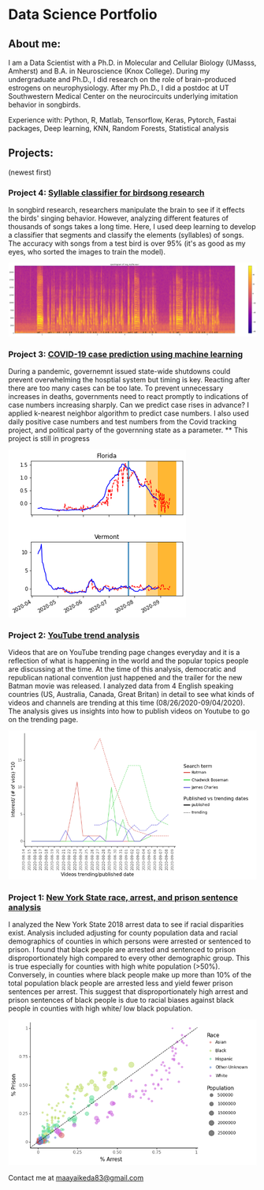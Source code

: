 
# Data Science Portfolio

## About me:

I am a Data Scientist with a Ph.D. in Molecular and Cellular Biology (UMasss, Amherst) and B.A. in Neuroscience (Knox College).  During my undergraduate and Ph.D., I did research on the role of brain-produced estrogens on neurophysiology. After my Ph.D., I did a postdoc at UT Southwestern Medical Center on the neurocircuits underlying imitation behavior in songbirds. 

Experience with: Python, R, Matlab, Tensorflow, Keras, Pytorch, Fastai packages, Deep learning, KNN, Random Forests, Statistical analysis


## Projects:
(newest first)

### Project 4: [Syllable classifier for birdsong research](https://github.com/maayaikeda/syllable_classifier)

In songbird research, researchers manipulate the brain to see if it effects the birds' singing behavior. However, analyzing different features of thousands of songs takes a long time. Here, I used deep learning to develop a classifier that segments and classify the elements (syllables) of songs. The accuracy with songs from a test bird is over 95% (it's as good as my eyes, who sorted the images to train the model). 

![syllables](/images/syllables.png)

### Project 3: [COVID-19 case prediction using machine learning](https://github.com/maayaikeda/covid_case_prediction)

During a pandemic, governemnt issued state-wide shutdowns could prevent overwhelming the hosptial system but timing is key. Reacting after there are too many cases can be too late. To prevent unnecessary increases in deaths, governments need to react promptly to indications of case numbers increasing sharply. Can we predict case rises in advance? I applied k-nearest neighbor algorithm to predict case numbers. I also used daily positive case numbers and test numbers from the Covid tracking project, and political party of the governning state as a parameter. ** This project is still in progress


![florida](/images/floridavermont.png)



### Project 2: [YouTube trend analysis](https://github.com/maayaikeda/Youtube_trend_analysis)
Videos that are on YouTube trending page changes everyday and it is a reflection of what is happening in the world and the popular topics people are discussing at the time. At the time of this analysis, democratic and republican national convention just happened and the trailer for the new Batman movie was released.
I analyzed data from 4 English speaking countries (US, Australia, Canada, Great Britan) in detail to see what kinds of videos and channels are trending at this time (08/26/2020-09/04/2020). The analysis gives us insights into how to publish videos on Youtube to go on the trending page.

![interestimage](/images/entertainemnttrendingvspublished.png)

### Project 1: [New York State race, arrest, and prison sentence analysis](https://github.com/maayaikeda/newyork_crime)
I analyzed the New York State 2018 arrest data to see if racial disparities exist. Analysis included adjusting for county population data and racial demographics of counties in which persons were arrested or sentenced to prison. I found that black people are arrested and sentenced to prison disproportionately high compared to every other demographic group. This is true especially for counties with high white population (>50%). Conversely, in counties where black people make up more than 10% of the total population black people are arrested less and yield fewer prison sentences per arrest. This suggest that disproportionately high arrest and prison sentences of black people is due to racial biases against black people in counties with high white/ low black population.

![prisonarrestimage](/images/plot17prisonvsarrest.png)




Contact me at maayaikeda83@gmail.com

